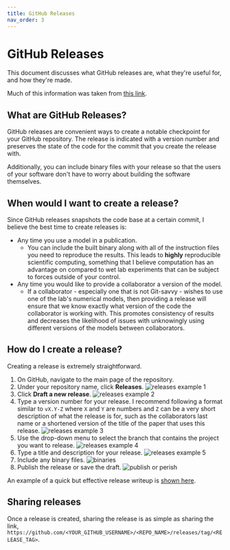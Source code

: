 ```yaml
---
title: GitHub Releases
nav_order: 3
---
```


# GitHub Releases

This document discusses what GitHub releases are, what they're useful for, and how they're made. 

Much of this information was taken from [this link](https://help.github.com/en/github/administering-a-repository/managing-releases-in-a-repository).

## What are GitHub Releases?

GitHub releases are convenient ways to create a notable checkpoint for your GitHub repository. The release is indicated with a version number and preserves the state of the code for the commit that you create the release with.

Additionally, you can include binary files with your release so that the users of your software don't have to worry about building the software themselves.

## When would I want to create a release?

Since GitHub releases snapshots the code base at a certain commit, I believe the best time to create releases is:

+ Any time you use a model in a publication. 
    + You can include the built binary along with all of the instruction files you need to reproduce the results. This leads to **highly** reproducible scientific computing, something that I believe computation has an advantage on compared to wet lab experiments that can be subject to forces outside of your control.
+ Any time you would like to provide a collaborator a version of the model. 
    + If a collaborator - especially one that is not Git-savvy - wishes to use one of the lab's numerical models, then providing a release will ensure that we know exactly what version of the code the collaborator is working with. This promotes consistency of results and decreases the likelihood of issues with unknowingly using different versions of the models between collaborators.

## How do I create a release?

Creating a release is extremely straightforward.

1. On GitHub, navigate to the main page of the repository.
2. Under your repository name, click **Releases**.
    ![releases example 1](https://help.github.com/assets/images/help/releases/release-link.png)
3. Click **Draft a new release**.
    ![releases example 2](https://help.github.com/assets/images/help/releases/draft_release_button.png)
4. Type a version number for your release. I recommend following a format similar to `vX.Y-Z` where `X` and `Y` are numbers and `Z` can be a very short description of what the release is for, such as the collaborators last name or a shortened version of the title of the paper that uses this release.
    ![releases example 3](https://help.github.com/assets/images/help/releases/releases-tag-version.png)
5. Use the drop-down menu to select the branch that contains the project you want to release.
    ![releases example 4](https://help.github.com/assets/images/help/releases/releases-tag-branch.png)
6. Type a title and description for your release.
    ![releases example 5](https://help.github.com/assets/images/help/releases/releases_description.png)
7. Include any binary files.
    ![binaries](https://help.github.com/assets/images/help/releases/releases_adding_binary.gif)
8. Publish the release or save the draft.
    ![publish or perish](https://help.github.com/assets/images/help/releases/release_buttons.png)

An example of a quick but effective release writeup is [shown here](https://github.com/jekyll/minima/releases/tag/2.4.0).

## Sharing releases

Once a release is created, sharing the release is as simple as sharing the link, `https://github.com/<YOUR_GITHUB_USERNAME>/<REPO_NAME>/releases/tag/<RELEASE_TAG>`.